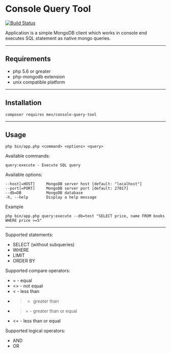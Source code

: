 Console Query Tool
=======
[![Build Status](https://travis-ci.org/skip1000/mev-console-query-tool.svg?branch=master)](https://travis-ci.org/skip1000/mev-console-query-tool)


Application is a simple MongoDB client which works in console end executes SQL statement as native mongo queries.

----------


## Requirements ##

 - php 5.6 or greater
 - php-mongodb extension
 - unix compatible platform


----------


## Installation ##

    composer requires mev/console-query-tool


----------


## Usage ##

    php bin/app.php <command> <options> <query>

Available  commands:

    query:execute - Execute SQL query

Available  options:

    --host[=HOST]     MongoDB server host [default: "localhost"]
    --port[=PORT]     MongoDB server port [default: 27017]
    --db=DB           MongoDB database
    -h, --help        Display a help message

Example



    php bin/app.php query:execute --db=test "SELECT price, name FROM books WHERE price >=5"

----------


Supported statements:

 - SELECT (without subqueries)
 - WHERE
 - LIMIT
 - ORDER BY

Supported compare operators:

 - =  - equal
 - <>  - not equal
 - < - less than
 - > - greater than
 - >= - greater than or equal
 - <= - less than or equal

Supported logical operators:

 - AND
 - OR
